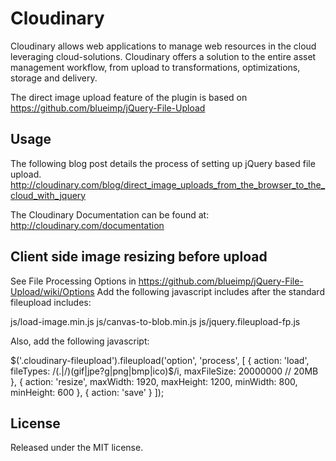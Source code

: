 Cloudinary
==========

Cloudinary allows web applications to manage web resources in the cloud leveraging cloud-solutions. 
Cloudinary offers a solution to the entire asset management workflow, from upload to transformations, optimizations, storage and delivery.

The direct image upload feature of the plugin is based on https://github.com/blueimp/jQuery-File-Upload 

## Usage ######################################################################

The following blog post details the process of setting up jQuery based file upload.
http://cloudinary.com/blog/direct_image_uploads_from_the_browser_to_the_cloud_with_jquery

The Cloudinary Documentation can be found at:
http://cloudinary.com/documentation

## Client side image resizing before upload ###################################
See File Processing Options in https://github.com/blueimp/jQuery-File-Upload/wiki/Options
Add the following javascript includes after the standard fileupload includes:
  
  js/load-image.min.js
  js/canvas-to-blob.min.js
  js/jquery.fileupload-fp.js

Also, add the following javascript:

  $('.cloudinary-fileupload').fileupload('option', 'process', [
      {
          action: 'load',
          fileTypes: /(\.|\/)(gif|jpe?g|png|bmp|ico)$/i,
          maxFileSize: 20000000 // 20MB
      },
      {
          action: 'resize',
          maxWidth: 1920,
          maxHeight: 1200,
          minWidth: 800,
          minHeight: 600
      },
      {
          action: 'save'
      }
  ]);

## License #######################################################################

Released under the MIT license. 
